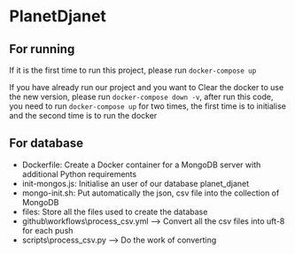 # PlanetDjanet


## For running
If it is the first time to run this project, please run
```docker-compose up```

If you have already run our project and you want to Clear the docker to use the new version, please run
```docker-compose down -v```, after run this code, you need to run ```docker-compose up``` for two times, the first time is to initialise and the second time is to run the docker


## For database
- Dockerfile: Create a Docker container for a MongoDB server with additional Python requirements
- init-mongos.js: Initialise an user of our database planet_djanet
- mongo-init.sh: Put automatically the json, csv file into the collection of MongoDB
- files: Store all the files used to create the database
- github\workflows\process_csv.yml --> Convert all the csv files into uft-8 for each push
- scripts\process_csv.py --> Do the work of converting

